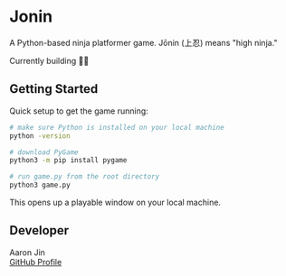 # Jonin

A Python-based ninja platformer game. Jōnin (上忍) means "high ninja."

Currently building 👷‍♂️

## Getting Started

Quick setup to get the game running:

```bash
# make sure Python is installed on your local machine
python -version

# download PyGame
python3 -m pip install pygame

# run game.py from the root directory
python3 game.py
```

This opens up a playable window on your local machine.

## Developer

Aaron Jin  
[GitHub Profile](https://github.com/aaronkjin)
